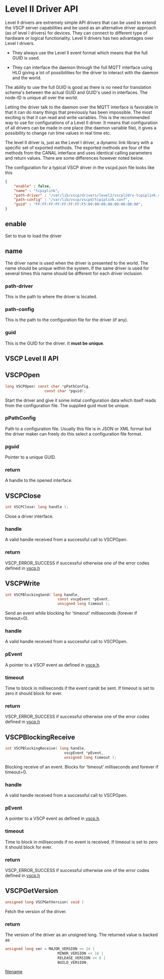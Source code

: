 # Level II Driver API

Level II drivers are extremely simple API drivers that can be used to extend the VSCP server capabilities and be used as an alternative driver approach (as of level I drivers) for devices. They can connect to different type of hardware or logical functionality. Level II drivers has two advantages over Level I drivers. 


*  They always use the Level II event format which means that the full GUID is used. 

*  They can interface the daemon through the full MQTT interface using HLO giving a lot of possibilities for the driver to interact with the daemon and the world.

The ability to use the full GUID is good as there is no need for translation schema's between the actual GUID and GUID's used in interfaces. The node-ID is unique all over the world.

Letting the driver talk to the daemon over the MQTT interface is favorable in that it can do many things that previously has been impossible. The most exciting is that it can read and write variables. This is the recommended way to use for configurations of a Level II driver. It means that configuration of all drivers can be made in one place (the daemon variable file), it gives a possibility to change run time values in real time etc.

The level II driver is, just as the Level I driver, a dynamic link library with a specific set of exported methods. The exported methods are four of the methods from the CANAL interface and uses identical calling parameters and return values. There are some differences however noted below. 

The configuration for a typical VSCP driver in the vscpd.json file looks like this

```json
{
    "enable" : false,
    "name" : "tcpiplink",
    "path-driver" : "/var/lib/vscp/drivers/level2/vscpl2drv-tcpiplink.so",
    "path-config" : "/var/lib/vscp/vscpd/tcpiplink.conf",
    "guid" : "FF:FF:FF:FF:FF:FF:FF:F5:09:00:00:00:00:00:00:00",
}
```
## enable

Set to true to load the driver

## name

The driver name is used when the driver is presented to the world. The name should be unique within the system. If the same driver is used for several times this name should be different for each driver inclusion.

### path-driver

This is the path to where the driver is located.

### path-config

This is the path to the configuration file for the driver (if any).

### guid

This is the GUID for the driver. It **must be unique**.

## VSCP Level II API

## VSCPOpen

```c
long VSCPOpen( const char *pPathConfig,
                  const char *pguid);
```

Start the driver and give it some initial configuration data which itself reads from the configuration file. The supplied guid must be unique.

### pPathConfig
Path to a configuration file. Usually this file is in JSON or XML format but the driver maker can freely do this select a configuration file format.

### pguid
Pointer to a unique GUID.

### return
A handle to the opened interface.


## VSCPClose

```c
int VSCPClose( long handle );
```
Close a driver interface.

### handle
A valid handle received from a successful call to VSCPOpen.

### return
VSCP_ERROR_SUCCESS if successful otherwise one of the error codes defined in [vscp.h](https://github.com/grodansparadis/vscp/blob/master/src/vscp/common/vscp.h)

## VSCPWrite

```c
int VSCPBlockingSend( long handle, 
                        const vscpEvent *pEvent, 
                        unsigned long timeout );
```


Send an event while blocking for 'timeout' milliseconds (forever if timeout=0). 

### handle
A valid handle received from a successful call to VSCPOpen.

### pEvent
A pointer to a VSCP event as defined in [vscp.h](https://github.com/grodansparadis/vscp/blob/master/src/vscp/common/vscp.h).

### timeout
Time to block in milliseconds if the event canät be sent. If timeout is set to zero it should block for ever.

### return
VSCP_ERROR_SUCCESS if successful otherwise one of the error codes defined in [vscp.h](https://github.com/grodansparadis/vscp/blob/master/src/vscp/common/vscp.h)

## VSCPBlockingReceive

```c
int VSCPBlockingReceive( long handle, 
                           vscpEvent *pEvent, 
                           unsigned long timeout );
```


Blocking receive of an event. Blocks for 'timeout' milliseconds and forever if timeout=0. 

### handle
A valid handle received from a successful call to VSCPOpen.

### pEvent
A pointer to a VSCP event as defined in [vscp.h](https://github.com/grodansparadis/vscp/blob/master/src/vscp/common/vscp.h).

### timeout
Time to block in milliseconds if no event is received. If timeout is set to zero it should block for ever.

### return
VSCP_ERROR_SUCCESS if successful otherwise one of the error codes defined in [vscp.h](https://github.com/grodansparadis/vscp/blob/master/src/vscp/common/vscp.h)

## VSCPGetVersion

```c
unsigned long VSCPGetVersion( void ) 
```

Fetch the version of the driver.

### return
The version of the driver as an unsigned long. The returned value is backed as 

```c
unsigned long ver = MAJOR_VERSION << 24 |
                        MINOR_VERSION << 16 |
                        RELEASE_VERSION << 8 |
                        BUILD_VERSION;
```


[filename](./bottom_copyright.md ':include')

